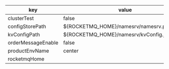 |key|value|
|---|---|
|clusterTest|false|
|configStorePath|${ROCKETMQ_HOME}/namesrv/namesrv.properties|
|kvConfigPath|${ROCKETMQ_HOME}/namesrv/kvConfig.json|
|orderMessageEnable|false|
|productEnvName|center|
|rocketmqHome||
